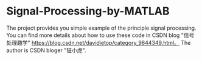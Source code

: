 # Signal-Processing-by-MATLAB
The project provides you simple example of the principle signal processing. You can find more details about how to use these code in CSDN blog "信号处理趣学" https://blog.csdn.net/davidietop/category_9844349.html。 The author is CSDN bloger "狂小虎".
